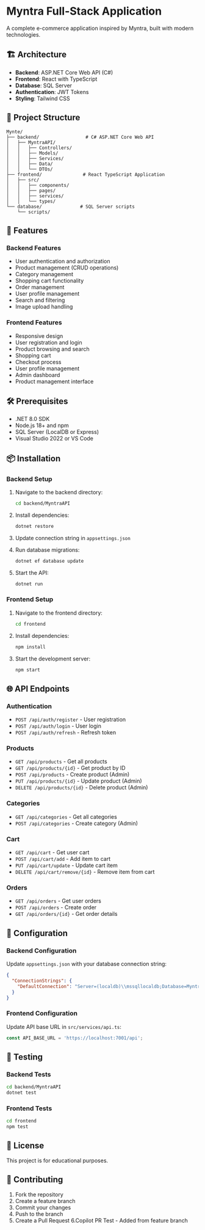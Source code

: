 # Myntra Full-Stack Application

A complete e-commerce application inspired by Myntra, built with modern technologies.

## 🏗️ Architecture

- **Backend**: ASP.NET Core Web API (C#)
- **Frontend**: React with TypeScript
- **Database**: SQL Server
- **Authentication**: JWT Tokens
- **Styling**: Tailwind CSS

## 📁 Project Structure

```
Mynte/
├── backend/                 # C# ASP.NET Core Web API
│   ├── MyntraAPI/
│   │   ├── Controllers/
│   │   ├── Models/
│   │   ├── Services/
│   │   ├── Data/
│   │   └── DTOs/
├── frontend/               # React TypeScript Application
│   ├── src/
│   │   ├── components/
│   │   ├── pages/
│   │   ├── services/
│   │   └── types/
└── database/              # SQL Server scripts
    └── scripts/
```

## 🚀 Features

### Backend Features
- User authentication and authorization
- Product management (CRUD operations)
- Category management
- Shopping cart functionality
- Order management
- User profile management
- Search and filtering
- Image upload handling

### Frontend Features
- Responsive design
- User registration and login
- Product browsing and search
- Shopping cart
- Checkout process
- User profile management
- Admin dashboard
- Product management interface

## 🛠️ Prerequisites

- .NET 8.0 SDK
- Node.js 18+ and npm
- SQL Server (LocalDB or Express)
- Visual Studio 2022 or VS Code

## 📦 Installation

### Backend Setup
1. Navigate to the backend directory:
   ```bash
   cd backend/MyntraAPI
   ```

2. Install dependencies:
   ```bash
   dotnet restore
   ```

3. Update connection string in `appsettings.json`

4. Run database migrations:
   ```bash
   dotnet ef database update
   ```

5. Start the API:
   ```bash
   dotnet run
   ```

### Frontend Setup
1. Navigate to the frontend directory:
   ```bash
   cd frontend
   ```

2. Install dependencies:
   ```bash
   npm install
   ```

3. Start the development server:
   ```bash
   npm start
   ```

## 🌐 API Endpoints

### Authentication
- `POST /api/auth/register` - User registration
- `POST /api/auth/login` - User login
- `POST /api/auth/refresh` - Refresh token

### Products
- `GET /api/products` - Get all products
- `GET /api/products/{id}` - Get product by ID
- `POST /api/products` - Create product (Admin)
- `PUT /api/products/{id}` - Update product (Admin)
- `DELETE /api/products/{id}` - Delete product (Admin)

### Categories
- `GET /api/categories` - Get all categories
- `POST /api/categories` - Create category (Admin)

### Cart
- `GET /api/cart` - Get user cart
- `POST /api/cart/add` - Add item to cart
- `PUT /api/cart/update` - Update cart item
- `DELETE /api/cart/remove/{id}` - Remove item from cart

### Orders
- `GET /api/orders` - Get user orders
- `POST /api/orders` - Create order
- `GET /api/orders/{id}` - Get order details

## 🔧 Configuration

### Backend Configuration
Update `appsettings.json` with your database connection string:

```json
{
  "ConnectionStrings": {
    "DefaultConnection": "Server=(localdb)\\mssqllocaldb;Database=MyntraDB;Trusted_Connection=true;MultipleActiveResultSets=true"
  }
}
```

### Frontend Configuration
Update API base URL in `src/services/api.ts`:

```typescript
const API_BASE_URL = 'https://localhost:7001/api';
```

## 🧪 Testing

### Backend Tests
```bash
cd backend/MyntraAPI
dotnet test
```

### Frontend Tests
```bash
cd frontend
npm test
```

## 📝 License

This project is for educational purposes.

## 🤝 Contributing

1. Fork the repository
2. Create a feature branch
3. Commit your changes
4. Push to the branch
5. Create a Pull Request 
6.Copilot PR Test - Added from feature branch


